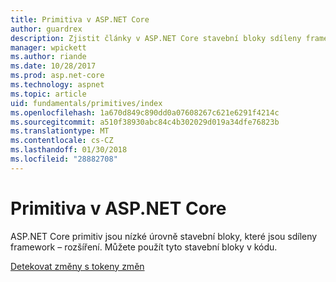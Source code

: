 ```yaml
---
title: Primitiva v ASP.NET Core
author: guardrex
description: Zjistit články v ASP.NET Core stavební bloky sdíleny framework rozšíření, které můžete použít v kódu.
manager: wpickett
ms.author: riande
ms.date: 10/28/2017
ms.prod: asp.net-core
ms.technology: aspnet
ms.topic: article
uid: fundamentals/primitives/index
ms.openlocfilehash: 1a670d849c890dd0a07608267c621e6291f4214c
ms.sourcegitcommit: a510f38930abc84c4b302029d019a34dfe76823b
ms.translationtype: MT
ms.contentlocale: cs-CZ
ms.lasthandoff: 01/30/2018
ms.locfileid: "28882708"
---
```

# <a name="primitives-in-aspnet-core"></a>Primitiva v ASP.NET Core

ASP.NET Core primitiv jsou nízké úrovně stavební bloky, které jsou sdíleny framework – rozšíření. Můžete použít tyto stavební bloky v kódu.

[Detekovat změny s tokeny změn](xref:fundamentals/primitives/change-tokens)
